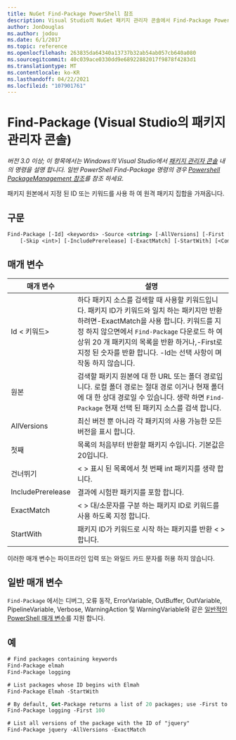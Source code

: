 ```yaml
---
title: NuGet Find-Package PowerShell 참조
description: Visual Studio의 NuGet 패키지 관리자 콘솔에서 Find-Package PowerShell 명령에 대 한 참조입니다.
author: JonDouglas
ms.author: jodou
ms.date: 6/1/2017
ms.topic: reference
ms.openlocfilehash: 263835da64340a13737b32ab54ab057cb640a080
ms.sourcegitcommit: 40c039ace0330dd9e68922882017f9878f4283d1
ms.translationtype: MT
ms.contentlocale: ko-KR
ms.lasthandoff: 04/22/2021
ms.locfileid: "107901761"
---
```

# <a name="find-package-package-manager-console-in-visual-studio"></a>Find-Package (Visual Studio의 패키지 관리자 콘솔)

*버전 3.0 이상; 이 항목에서는 Windows의 Visual Studio에서 [패키지 관리자 콘솔](../../consume-packages/install-use-packages-powershell.md) 내의 명령을 설명 합니다. 일반 PowerShell Find-Package 명령의 경우 [Powershell PackageManagement 참조](/powershell/module/packagemanagement)를 참조 하세요.*

패키지 원본에서 지정 된 ID 또는 키워드를 사용 하 여 원격 패키지 집합을 가져옵니다.

## <a name="syntax"></a>구문

```ps
Find-Package [-Id] <keywords> -Source <string> [-AllVersions] [-First [<int>]]
    [-Skip <int>] [-IncludePrerelease] [-ExactMatch] [-StartWith] [<CommonParameters>]
```

## <a name="parameters"></a>매개 변수

| 매개 변수 | 설명 |
| --- | --- |
| Id &lt; 키워드&gt; | 하다 패키지 소스를 검색할 때 사용할 키워드입니다. 패키지 ID가 키워드와 일치 하는 패키지만 반환 하려면-ExactMatch을 사용 합니다. 키워드를 지정 하지 않으면에서 `Find-Package` 다운로드 하 여 상위 20 개 패키지의 목록을 반환 하거나,-First로 지정 된 숫자를 반환 합니다. -Id는 선택 사항이 며 작동 하지 않습니다. |
| 원본 | 검색할 패키지 원본에 대 한 URL 또는 폴더 경로입니다. 로컬 폴더 경로는 절대 경로 이거나 현재 폴더에 대 한 상대 경로일 수 있습니다. 생략 하면 `Find-Package` 현재 선택 된 패키지 소스를 검색 합니다. |
| AllVersions | 최신 버전 뿐 아니라 각 패키지의 사용 가능한 모든 버전을 표시 합니다. |
| 첫째 | 목록의 처음부터 반환할 패키지 수입니다. 기본값은 20입니다. |
| 건너뛰기 | &lt; &gt; 표시 된 목록에서 첫 번째 int 패키지를 생략 합니다.  |
| IncludePrerelease | 결과에 시험판 패키지를 포함 합니다. |
| ExactMatch | &lt; &gt; 대/소문자를 구분 하는 패키지 ID로 키워드를 사용 하도록 지정 합니다. |
| StartWith | 패키지 ID가 키워드로 시작 하는 패키지를 반환 &lt; &gt; 합니다. |

이러한 매개 변수는 파이프라인 입력 또는 와일드 카드 문자를 허용 하지 않습니다.

## <a name="common-parameters"></a>일반 매개 변수

`Find-Package` 에서는 디버그, 오류 동작, ErrorVariable, OutBuffer, OutVariable, PipelineVariable, Verbose, WarningAction 및 WarningVariable와 같은 [일반적인 PowerShell 매개 변수](/powershell/module/microsoft.powershell.core/about/about_commonparameters)를 지원 합니다.

## <a name="examples"></a>예

```ps
# Find packages containing keywords
Find-Package elmah
Find-Package logging

# List packages whose ID begins with Elmah
Find-Package Elmah -StartWith

# By default, Get-Package returns a list of 20 packages; use -First to show more
Find-Package logging -First 100

# List all versions of the package with the ID of "jquery"
Find-Package jquery -AllVersions -ExactMatch
```